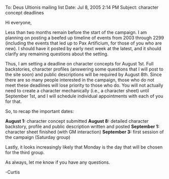 To: Deus Ultionis mailing list
Date: Jul 8, 2005 2:14 PM
Subject: character concept deadlines

Hi everyone,

Less than two months remain before the start of the campaign. I am
planning on posting a beefed up timeline of events from 2003 through
2299 (including the events that led up to Pax Artificium, for those of
you who are new). I should have it posted by early next week at the
latest, and it should clarify any remaining questions about the
setting.

Thus, I am setting a deadline on character concepts for August 1st.
Full backstories, character profiles (answering some questions that I
will post to the site soon) and public descriptions will be required
by August 8th. Since there are so many people interested in the
campaign, those who do not meet these deadlines will lose priority to
those who do. You will not actually need to create a character
mechanically (i.e., a character sheet) until September 1st, and I will
schedule individual appointments with each of you for that.

So, to recap the important dates:

__August 1:__ character concept submitted
__August 8:__ detailed character backstory, profile and public description
written and posted
__September 1:__ character sheet finished (with GM interaction)
__September 3:__ first session of the campaign (Saturday group)

Lastly, it looks increasingly likely that Monday is the day that will
be chosen for the third group.

As always, let me know if you have any questions.

-Curtis
